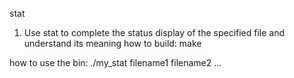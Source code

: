stat
1. Use stat to complete the status display of the specified file and understand its meaning
how to build: make

how to use the bin: ./my_stat filename1 filename2 ...
